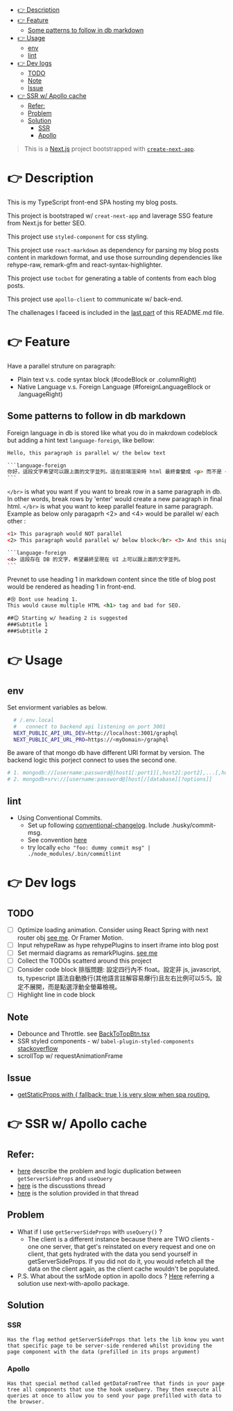 - [👉 Description](#-description)
- [👉 Feature](#-feature)
  - [Some patterns to follow in db markdown](#some-patterns-to-follow-in-db-markdown)
- [👉 Usage](#-usage)
  - [env](#env)
  - [lint](#lint)
- [👉 Dev logs](#-dev-logs)
  - [TODO](#todo)
  - [Note](#note)
  - [Issue](#issue)
- [👉 SSR w/ Apollo cache](#-ssr-w-apollo-cache)
  - [Refer:](#refer)
  - [Problem](#problem)
  - [Solution](#solution)
    - [SSR](#ssr)
    - [Apollo](#apollo)
> This is a [Next.js](https://nextjs.org/) project bootstrapped with [`create-next-app`](https://github.com/vercel/next.js/tree/canary/packages/create-next-app).

# 👉 Description
This is my TypeScript front-end SPA hosting my blog posts. 

This project is bootstraped w/ `creat-next-app` and laverage SSG feature from Next.js for better SEO. 

This project use `styled-component` for css styling. 

This project use `react-markdown` as dependency for parsing my blog posts content in markdown format, and use those surrounding dependencies like rehype-raw, remark-gfm and react-syntax-highlighter.

This project use `tocbot` for generating a table of contents from each blog posts.

This project use `apollo-client` to communicate w/ back-end.

The challenages I faceed is included in the [last part](#note) of this README.md file.

# 👉 Feature
Have a parallel struture on paragraph: 
- Plain text v.s. code syntax block (#codeBlock or .columnRight)
- Native Language v.s. Foreign Language (#foreignLanguageBlock or .languageRight)

## Some patterns to follow in db markdown
Foreign language in db is stored like what you do in makrdown codeblock but adding a hint text `language-foreign`, like bellow:
~~~html
Hello, this paragraph is parallel w/ the below text

```language-foreign
你好，這段文字希望可以跟上面的文字並列。這在前端渲染時 html 最終會變成 <p> 而不是 <pre> 內的 <code>
```
~~~

`</br>` is what you want if you want to break row in a same paragraph in db. In other words, break rows by 'enter' would create a new paragraph in final html. `</br>` is what you want to keep parallel feature in same paragraph. Example as below only paragaprh <2> and <4> would be parallel w/ each other :
~~~html
<1> This paragraph would NOT parallel
<2> This paragraph would parallel w/ below block</br> <3> And this snippet as well !

```language-foreign
<4> 這段存在 DB 的文字，希望最終呈現在 UI 上可以跟上面的文字並列。
```
~~~

Prevnet to use heading 1 in markdown content since the title of blog post would be rendered as heading 1 in front-end.
~~~md
#😢 Dont use heading 1. 
This would cause multiple HTML <h1> tag and bad for SEO. 

##😊 Starting w/ heading 2 is suggested 
###Subtitle 1
###Subtitle 2
~~~


# 👉 Usage
## env
Set enviorment variables as below. 
```bash
  # /.env.local
  #   connect to backend api listening on port 3001
  NEXT_PUBLIC_API_URL_DEV=http://localhost:3001/graphql
  NEXT_PUBLIC_API_URL_PRO=https://<myDomain>/graphql
```

Be aware of that mongo db have different URI format by version. The backend logic this porject connect to uses the second one.
```bash
# 1. mongodb://[username:password@]host1[:port1][,host2[:port2],...[,hostN[:portN]]][/[database][?options]]
# 2. mongodb+srv://[username:password@]host[/[database][?options]]
```

## lint
- Using Conventional Commits. 
  - Set up following [conventional-changelog](https://github.com/conventional-changelog/commitlint#what-is-commitlint). Include .husky/commit-msg.
  - See convention [here](https://github.com/conventional-changelog/commitlint/tree/master/@commitlint/config-conventional#type-enum)
  - try locally `echo "foo: dummy commit msg" | ./node_modules/.bin/commitlint`

# 👉 Dev logs
## TODO
- [ ] Optimize loading animation. Consider using React Spring with next router obj [see me](https://stackoverflow.com/a/59117532/16124226). Or Framer Motion.
- [ ] Input rehypeRaw as hype rehypePlugins to insert iframe into blog post
- [ ] Set mermaid diagrams as remarkPlugins. [see me](https://github.com/remarkjs/react-markdown/issues/394)
- [ ] Collect the TODOs scatterd around this project
- [ ] Consider code block 排版問題: 設定四行內不 float。設定非 js, javascript, ts, typescript 語法自動換行(其他語言註解容易爆行)且左右比例可以5:5。設定不展開，而是點選浮動全螢幕檢視。
- [ ] Highlight line in code block

## Note
- Debounce and Throttle. see [BackToTopBtn.tsx](/components//BackToTopBtn/BackToTopBtn.tsx)
- SSR styled components - w/ `babel-plugin-styled-components` [stackoverflow](https://stackoverflow.com/questions/51791163/warning-prop-classname-did-not-match-when-using-styled-components-with-seman)
- scrollTop w/ requestAnimationFrame

## Issue
- [getStaticProps with { fallback: true } is very slow when spa routing.](https://github.com/vercel/next.js/issues/13751)

# 👉 SSR w/ Apollo cache

## Refer:
  -  [here](https://medium.com/@zhamdi/server-side-rendering-ssr-using-apollo-and-next-js-ac0b2e3ea461) describe the problem and logic duplication between `getServerSideProps` and `useQuery`
  -  [here](https://github.com/vercel/next.js/discussions/15736) is the discusstions thread
  -  [here](https://github.com/shshaw/next-apollo-ssr) is the solution provided in that thread

## Problem
- What if I use `getServerSideProps` with `useQuery()` ? 
  - The client is a different instance because there are TWO clients - one one server, that get's reinstated on every request and one on client, that gets hydrated with the data you send yourself in getServerSideProps. If you did not do it, you would refetch all the data on the client again, as the client cache wouldn't be populated.
- P.S. What about the ssrMode option in apollo docs ? [Here](https://stackoverflow.com/a/60342279) referring a solution use next-with-apollo package.

## Solution
### SSR
    Has the flag method getServerSideProps that lets the lib know you want that specific page to be server-side rendered whilst providing the page component with the data (prefilled in its props argument)
### Apollo 
    Has that special method called getDataFromTree that finds in your page tree all components that use the hook useQuery. They then execute all queries at once to allow you to send your page prefilled with data to the browser.